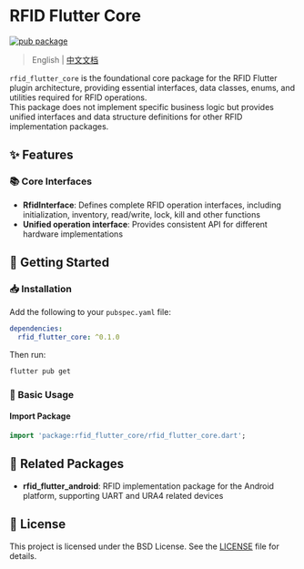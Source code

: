 # RFID Flutter Core

[![pub package](https://img.shields.io/pub/v/rfid_flutter_core.svg)](https://pub.dev/packages/rfid_flutter_core)

> English | [中文文档](https://github.com/RFID-Devs/rfid_flutter_plugin/blob/main/rfid_flutter_core/README-zh.md)

`rfid_flutter_core` is the foundational core package for the RFID Flutter plugin architecture, providing essential interfaces, data classes, enums, and utilities required for RFID operations.   
This package does not implement specific business logic but provides unified interfaces and data structure definitions for other RFID implementation packages.


## ✨ Features

### 📚 Core Interfaces
- **RfidInterface**: Defines complete RFID operation interfaces, including initialization, inventory, read/write, lock, kill and other functions
- **Unified operation interface**: Provides consistent API for different hardware implementations

## 🚀 Getting Started

### 📥 Installation

Add the following to your `pubspec.yaml` file:

```yaml
dependencies:
  rfid_flutter_core: ^0.1.0
```

Then run:

```bash
flutter pub get
```

### 📖 Basic Usage

#### Import Package

```dart
import 'package:rfid_flutter_core/rfid_flutter_core.dart';
```

## 🔗 Related Packages

- **rfid_flutter_android**: RFID implementation package for the Android platform, supporting UART and URA4 related devices

## 📄 License

This project is licensed under the BSD License. See the [LICENSE](LICENSE) file for details.
